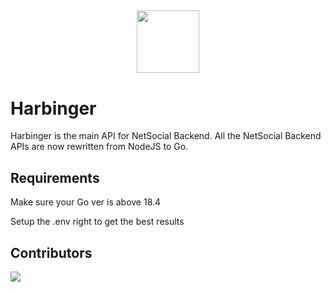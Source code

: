 <h2 align='center'>
  <img src="https://cdn.topiclist.xyz/images/webp/socialflux.webp" height='100px' width='100px'/>
  <br> 
  
# Harbinger

Harbinger is the main API for NetSocial Backend. All the NetSocial Backend APIs are now rewritten from NodeJS to Go.

## Requirements
Make sure your Go ver is above 18.4

Setup the .env right to get the best results

## Contributors
<a href="https://github.com/NetSocialOSS/API/graphs/contributors">
  <img src="https://contrib.rocks/image?repo=NetSocialOSS/API" />